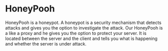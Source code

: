 # HoneyPooh
HoneyPooh is a honeypot. A honeypot is a security mechanism that detects attacks and gives you the option to investigate the attack. Our HoneyPooh is a like a proxy and he gives you the option to protect your server. It is located between the server and the client and tells you what is happening and whether the server is under attack. 

